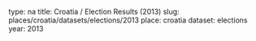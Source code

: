 type: na
title: Croatia / Election Results (2013)
slug: places/croatia/datasets/elections/2013
place: croatia
dataset: elections
year: 2013
